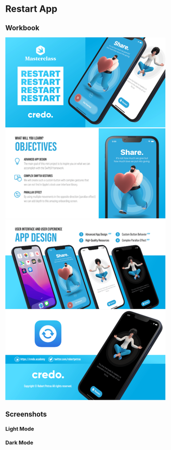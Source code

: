 # Restart App

## Workbook

<div>
  <img src="Workbook/Restart_1.png" width="500">
  <img src="Workbook/Restart_2.png" width="500">
  <img src="Workbook/Restart_3.png" width="500">
  <img src="Workbook/Restart_4.png" width="500">
</div>

## Screenshots

### Light Mode

### Dark Mode
